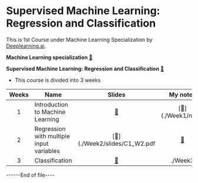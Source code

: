 # Supervised Machine Learning: Regression and Classification
This is 1st Course under Machine Learning Specialization by [Deeplearning.ai](https://www.deeplearning.ai/).

**Machine Learning specialization** [🔗](https://www.coursera.org/specializations/machine-learning-introduction)

**Supervised Machine Learning: Regression and Classification** [🔗](https://www.coursera.org/learn/machine-learning?specialization=machine-learning-introduction)

- This course is divided into 3 weeks

| Weeks | Name                                     | Slides | My notes   |
|:-----:|------------------------------------------|:------:|:----------:|
| 1     | Introduction to Machine Learning         | [🔗](./Week1/slides/andrew_ng_ppt.pdf) | [🔗](./Week1/notes | 
| 2     | Regression with multiple input variables | [🔗](./Week2/slides/C1_W2.pdf | [🔗](./Week2/notes/) |
| 3     | Classification                           | [🔗](./Week3/C1_W3.pdf) |./Week3 | 

------End of file----